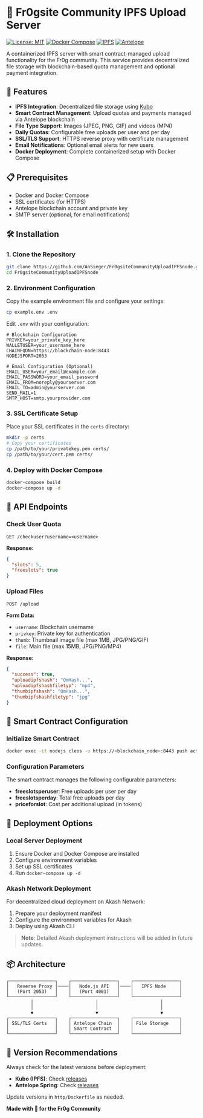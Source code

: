 # 🐸 Fr0gsite Community IPFS Upload Server

[![License: MIT](https://img.shields.io/badge/License-MIT-yellow.svg)](https://opensource.org/licenses/MIT)
[![Docker Compose](https://img.shields.io/badge/docker--compose-supported-blue)](https://docs.docker.com/compose/)
[![IPFS](https://img.shields.io/badge/IPFS-Enabled-orange)](https://ipfs.io/)
[![Antelope](https://img.shields.io/badge/Blockchain-Antelope-green)](https://antelope.io/)

A containerized IPFS server with smart contract-managed upload functionality for the Fr0g community. This service provides decentralized file storage with blockchain-based quota management and optional payment integration.

## 🚀 Features

- **IPFS Integration**: Decentralized file storage using [Kubo](https://github.com/ipfs/kubo)
- **Smart Contract Management**: Upload quotas and payments managed via Antelope blockchain
- **File Type Support**: Images (JPEG, PNG, GIF) and videos (MP4)
- **Daily Quotas**: Configurable free uploads per user and per day
- **SSL/TLS Support**: HTTPS reverse proxy with certificate management
- **Email Notifications**: Optional email alerts for new users
- **Docker Deployment**: Complete containerized setup with Docker Compose

## 📋 Prerequisites

- Docker and Docker Compose
- SSL certificates (for HTTPS)
- Antelope blockchain account and private key
- SMTP server (optional, for email notifications)

## 🛠️ Installation

### 1. Clone the Repository

```bash
git clone https://github.com/AnSieger/Fr0gsiteCommunityUploadIPFSnode.git
cd Fr0gsiteCommunityUploadIPFSnode
```

### 2. Environment Configuration

Copy the example environment file and configure your settings:

```bash
cp example.env .env
```

Edit `.env` with your configuration:

```env
# Blockchain Configuration
PRIVKEY=your_private_key_here
WALLETUSER=your_username_here
CHAINFQDN=https://blockchain-node:8443
NODEJSPORT=2053

# Email Configuration (Optional)
EMAIL_USER=your_email@example.com
EMAIL_PASSWORD=your_email_password
EMAIL_FROM=noreply@yourserver.com
EMAIL_TO=admin@yourserver.com
SEND_MAIL=1
SMTP_HOST=smtp.yourprovider.com
```

### 3. SSL Certificate Setup

Place your SSL certificates in the `certs` directory:

```bash
mkdir -p certs
# Copy your certificates
cp /path/to/your/privatekey.pem certs/
cp /path/to/your/cert.pem certs/
```

### 4. Deploy with Docker Compose

```bash
docker-compose build
docker-compose up -d
```

## 📡 API Endpoints

### Check User Quota
```http
GET /checkuser?username=<username>
```

**Response:**
```json
{
  "slots": 5,
  "freeslots": true
}
```

### Upload Files
```http
POST /upload
```

**Form Data:**
- `username`: Blockchain username
- `privkey`: Private key for authentication
- `thumb`: Thumbnail image file (max 1MB, JPG/PNG/GIF)
- `file`: Main file (max 15MB, JPG/PNG/MP4)

**Response:**
```json
{
  "success": true,
  "uploadipfshash": "QmHash...",
  "uploadipfshashfiletyp": "mp4",
  "thumbipfshash": "QmHash...",
  "thumbipfshashfiletyp": "jpg"
}
```

## 🔧 Smart Contract Configuration

### Initialize Smart Contract

```bash
docker exec -it nodejs cleos -u https://<blockchain_node>:8443 push action <username> init [''] -p <username>@active
```

### Configuration Parameters

The smart contract manages the following configurable parameters:

- **freeslotsperuser**: Free uploads per user per day
- **freeslotsperday**: Total free uploads per day
- **priceforslot**: Cost per additional upload (in tokens)

## 🚀 Deployment Options

### Local Server Deployment

1. Ensure Docker and Docker Compose are installed
2. Configure environment variables
3. Set up SSL certificates
4. Run `docker-compose up -d`

### Akash Network Deployment

For decentralized cloud deployment on Akash Network:

1. Prepare your deployment manifest
2. Configure the environment variables for Akash
3. Deploy using Akash CLI

> **Note**: Detailed Akash deployment instructions will be added in future updates.

## 📦 Architecture

```
┌─────────────────┐    ┌─────────────────┐    ┌─────────────────┐
│   Reverse Proxy │────│   Node.js API   │────│   IPFS Node     │
│   (Port 2053)   │    │   (Port 4001)   │    │                 │
└─────────────────┘    └─────────────────┘    └─────────────────┘
         │                       │                       │
         │                       │                       │
         ▼                       ▼                       ▼
┌─────────────────┐    ┌─────────────────┐    ┌─────────────────┐
│ SSL/TLS Certs   │    │ Antelope Chain  │    │ File Storage    │
│                 │    │ Smart Contract  │    │                 │
└─────────────────┘    └─────────────────┘    └─────────────────┘
```

## 🔄 Version Recommendations

Always check for the latest versions before deployment:

- **Kubo (IPFS)**: Check [releases](https://github.com/ipfs/kubo/releases)
- **Antelope Spring**: Check [releases](https://github.com/AntelopeIO/spring/releases)

Update versions in `http/Dockerfile` as needed.

**Made with 🐸 for the Fr0g Community**
